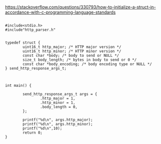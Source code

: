 https://stackoverflow.com/questions/330793/how-to-initialize-a-struct-in-accordance-with-c-programming-language-standards


``` shell

#include<stdio.h>
#include"http_parser.h"


typedef struct {
        uint16_t http_major; /* HTTP major version */
        uint16_t http_minor; /* HTTP minor version */
        const char *body; /* body to send or NULL */
        size_t body_length; /* bytes in body to send or 0 */
        const char *body_encoding; /* body encoding type or NULL */
} send_http_response_args_t;



int main() {

        send_http_response_args_t args = {
                .http_major = 1,
                .http_minor = 1,
                .body_length = 0,
        };

        printf("%d\n", args.http_major);
        printf("%d\n", args.http_minor);
        printf("%d\n",10);
        return 0;
}         
```

